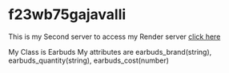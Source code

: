 # f23wb75gajavalli

This is my Second server to access my Render server [click here](https://f23wb75gajavalli.onrender.com/)


My Class is Earbuds 
My attributes are earbuds_brand(string), earbuds_quantity(string), earbuds_cost(number)